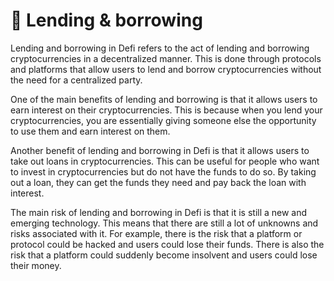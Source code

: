 # 🔄 Lending & borrowing

Lending and borrowing in Defi refers to the act of lending and borrowing cryptocurrencies in a decentralized manner. This is done through protocols and platforms that allow users to lend and borrow cryptocurrencies without the need for a centralized party.

One of the main benefits of lending and borrowing is that it allows users to earn interest on their cryptocurrencies. This is because when you lend your cryptocurrencies, you are essentially giving someone else the opportunity to use them and earn interest on them.

Another benefit of lending and borrowing in Defi is that it allows users to take out loans in cryptocurrencies. This can be useful for people who want to invest in cryptocurrencies but do not have the funds to do so. By taking out a loan, they can get the funds they need and pay back the loan with interest.

The main risk of lending and borrowing in Defi is that it is still a new and emerging technology. This means that there are still a lot of unknowns and risks associated with it. For example, there is the risk that a platform or protocol could be hacked and users could lose their funds. There is also the risk that a platform could suddenly become insolvent and users could lose their money.
